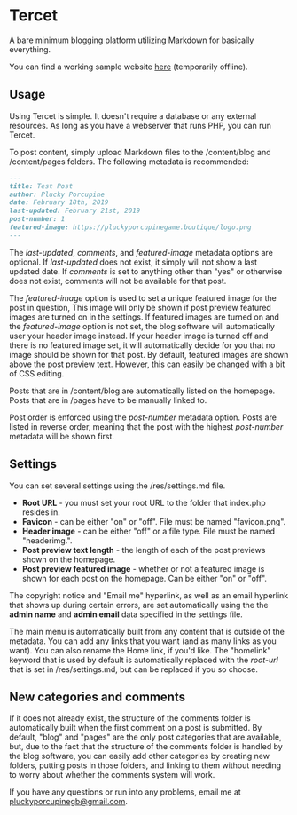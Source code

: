 # Tercet

A bare minimum blogging platform utilizing Markdown for basically everything.

You can find a working sample website [here]() (temporarily offline).

## Usage

Using Tercet is simple. It doesn't require a database or any external resources. As long as you have a webserver that runs PHP, you can run Tercet.

To post content, simply upload Markdown files to the /content/blog and /content/pages folders. The following metadata is recommended:

```Markdown
---
title: Test Post
author: Plucky Porcupine
date: February 18th, 2019
last-updated: February 21st, 2019
post-number: 1
featured-image: https://pluckyporcupinegame.boutique/logo.png
---
```

The _last-updated_, _comments_, and _featured-image_ metadata options are optional. If _last-updated_ does not exist, it simply will not show a last updated date. If _comments_ is set to anything other than "yes" or otherwise does not exist, comments will not be available for that post.

The _featured-image_ option is used to set a unique featured image for the post in question, This image will only be shown if post preview featured images are turned on in the settings. If featured images are turned on and the _featured-image_ option is not set, the blog software will automatically user your header image instead. If your header image is turned off and there is no featured image set, it will automatically decide for you that no image should be shown for that post. By default, featured images are shown above the post preview text. However, this can easily be changed with a bit of CSS editing.

Posts that are in /content/blog are automatically listed on the homepage. Posts that are in /pages have to be manually linked to.

Post order is enforced using the _post-number_ metadata option. Posts are listed in reverse order, meaning that the post with the highest _post-number_ metadata will be shown first.

## Settings

You can set several settings using the /res/settings.md file.

- **Root URL** - you must set your root URL to the folder that index.php resides in.
- **Favicon** - can be either "on" or "off". File must be named "favicon.png".
- **Header image** - can be either "off" or a file type. File must be named "headerimg.<file type>".
- **Post preview text length** - the length of each of the post previews shown on the homepage.
- **Post preview featured image** - whether or not a featured image is shown for each post on the homepage. Can be either "on" or "off".

The copyright notice and "Email me" hyperlink, as well as an email hyperlink that shows up during certain errors, are set automatically using the the **admin name** and **admin email** data specified in the settings file.

The main menu is automatically built from any content that is outside of the metadata. You can add any links that you want (and as many links as you want). You can also rename the Home link, if you'd like. The "homelink" keyword that is used by default is automatically replaced with the _root-url_ that is set in /res/settings.md, but can be replaced if you so choose.

## New categories and comments

If it does not already exist, the structure of the comments folder is automatically built when the first comment on a post is submitted. By default, "blog" and "pages" are the only post categories that are available, but, due to the fact that the structure of the comments folder is handled by the blog software, you can easily add other categories by creating new folders, putting posts in those folders, and linking to them without needing to worry about whether the comments system will work.

If you have any questions or run into any problems, email me at pluckyporcupinegb@gmail.com.
